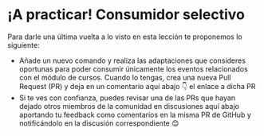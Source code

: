 ¡A practicar! Consumidor selectivo
==================================

Para darle una última vuelta a lo visto en esta lección te proponemos lo siguiente:

*   Añade un nuevo comando y realiza las adaptaciones que consideres oportunas para poder consumir únicamente los eventos relacionados con el módulo de cursos. Cuando lo tengas, crea una nueva Pull Request (PR) y deja en un comentario aquí abajo 👇 el enlace a dicha PR
*   Si te ves con confianza, puedes revisar una de las PRs que hayan dejado otros miembros de la comunidad en discusiones aquí abajo aportando tu feedback como comentarios en la misma PR de GitHub y notificándolo en la discusión correspondiente 😊